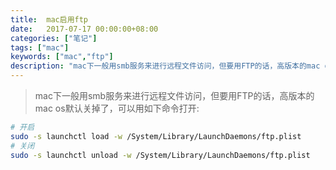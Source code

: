 ```yaml
---
title:  mac启用ftp
date:   2017-07-17 00:00:00+08:00
categories: ["笔记"]
tags: ["mac"]
keywords: ["mac","ftp"]
description: "mac下一般用smb服务来进行远程文件访问，但要用FTP的话，高版本的mac os默认关掉了，可以用如下命令打开"
---
```



> mac下一般用smb服务来进行远程文件访问，但要用FTP的话，高版本的mac os默认关掉了，可以用如下命令打开:


```bash
# 开启
sudo -s launchctl load -w /System/Library/LaunchDaemons/ftp.plist
# 关闭
sudo -s launchctl unload -w /System/Library/LaunchDaemons/ftp.plist
```
